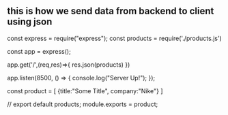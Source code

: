 ## this is how we send data from backend to client  using json


const express = require("express");
const products = require('./products.js')

const app = express();


app.get('/',(req,res)=>{
   res.json(products)
})

app.listen(8500, () => {
  console.log("Server Up!");
});


<!-- filename - products.js -->

const product =  [
    {title:"Some Title", company:"Nike"}
]

// export default products;
module.exports = product;